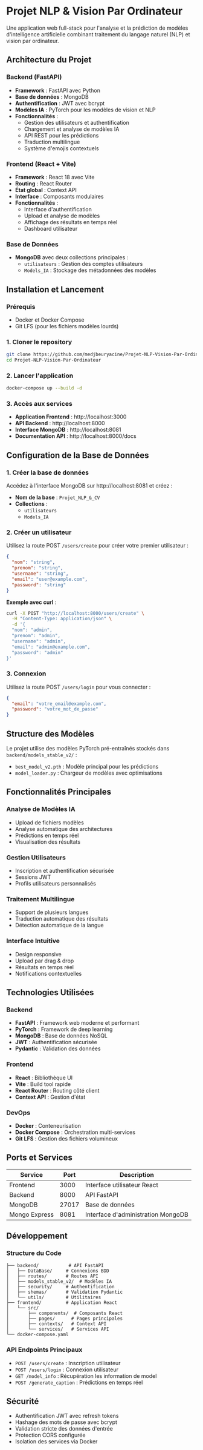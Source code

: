 # Projet NLP & Vision Par Ordinateur

Une application web full-stack pour l'analyse et la prédiction de modèles d'intelligence artificielle combinant traitement du langage naturel (NLP) et vision par ordinateur.

## Architecture du Projet

### Backend (FastAPI)
- **Framework** : FastAPI avec Python
- **Base de données** : MongoDB
- **Authentification** : JWT avec bcrypt
- **Modèles IA** : PyTorch pour les modèles de vision et NLP
- **Fonctionnalités** :
  - Gestion des utilisateurs et authentification
  - Chargement et analyse de modèles IA
  - API REST pour les prédictions
  - Traduction multilingue
  - Système d'emojis contextuels

### Frontend (React + Vite)
- **Framework** : React 18 avec Vite
- **Routing** : React Router
- **État global** : Context API
- **Interface** : Composants modulaires
- **Fonctionnalités** :
  - Interface d'authentification
  - Upload et analyse de modèles
  - Affichage des résultats en temps réel
  - Dashboard utilisateur

### Base de Données
- **MongoDB** avec deux collections principales :
  - `utilisateurs` : Gestion des comptes utilisateurs
  - `Models_IA` : Stockage des métadonnées des modèles

## Installation et Lancement

### Prérequis
- Docker et Docker Compose
- Git LFS (pour les fichiers modèles lourds)

### 1. Cloner le repository
```bash
git clone https://github.com/medjbeuryacine/Projet-NLP-Vision-Par-Ordinateur.git
cd Projet-NLP-Vision-Par-Ordinateur
```

### 2. Lancer l'application
```bash
docker-compose up --build -d
```

### 3. Accès aux services
- **Application Frontend** : http://localhost:3000
- **API Backend** : http://localhost:8000
- **Interface MongoDB** : http://localhost:8081
- **Documentation API** : http://localhost:8000/docs

## Configuration de la Base de Données

### 1. Créer la base de données
Accédez à l'interface MongoDB sur http://localhost:8081 et créez :

- **Nom de la base** : `Projet_NLP_&_CV`
- **Collections** :
  - `utilisateurs`
  - `Models_IA`

### 2. Créer un utilisateur
Utilisez la route POST `/users/create` pour créer votre premier utilisateur :

```json
{
  "nom": "string",
  "prenom": "string",
  "username": "string",
  "email": "user@example.com",
  "password": "string"
}
```

**Exemple avec curl** :
```bash
curl -X POST "http://localhost:8000/users/create" \
  -H "Content-Type: application/json" \
  -d '{
  "nom": "admin",
  "prenom": "admin",
  "username": "admin",
  "email": "admin@example.com",
  "password": "admin"
}'
```

### 3. Connexion
Utilisez la route POST `/users/login` pour vous connecter :

```json
{
  "email": "votre_email@example.com",
  "password": "votre_mot_de_passe"
}
```

## Structure des Modèles

Le projet utilise des modèles PyTorch pré-entraînés stockés dans `backend/models_stable_v2/` :
- `best_model_v2.pth` : Modèle principal pour les prédictions
- `model_loader.py` : Chargeur de modèles avec optimisations

## Fonctionnalités Principales

### Analyse de Modèles IA
- Upload de fichiers modèles
- Analyse automatique des architectures
- Prédictions en temps réel
- Visualisation des résultats

### Gestion Utilisateurs
- Inscription et authentification sécurisée
- Sessions JWT
- Profils utilisateurs personnalisés

### Traitement Multilingue
- Support de plusieurs langues
- Traduction automatique des résultats
- Détection automatique de la langue

### Interface Intuitive
- Design responsive
- Upload par drag & drop
- Résultats en temps réel
- Notifications contextuelles

## Technologies Utilisées

### Backend
- **FastAPI** : Framework web moderne et performant
- **PyTorch** : Framework de deep learning
- **MongoDB** : Base de données NoSQL
- **JWT** : Authentification sécurisée
- **Pydantic** : Validation des données

### Frontend
- **React** : Bibliothèque UI
- **Vite** : Build tool rapide
- **React Router** : Routing côté client
- **Context API** : Gestion d'état

### DevOps
- **Docker** : Conteneurisation
- **Docker Compose** : Orchestration multi-services
- **Git LFS** : Gestion des fichiers volumineux

## Ports et Services

| Service | Port | Description |
|---------|------|-------------|
| Frontend | 3000 | Interface utilisateur React |
| Backend | 8000 | API FastAPI |
| MongoDB | 27017 | Base de données |
| Mongo Express | 8081 | Interface d'administration MongoDB |

## Développement

### Structure du Code
```
├── backend/           # API FastAPI
│   ├── DataBase/     # Connexions BDD
│   ├── routes/       # Routes API
│   ├── models_stable_v2/  # Modèles IA
│   ├── security/     # Authentification
│   ├── shemas/       # Validation Pydantic
│   └── utils/        # Utilitaires
├── frontend/         # Application React
│   └── src/
│       ├── components/  # Composants React
│       ├── pages/      # Pages principales
│       ├── contexts/   # Context API
│       └── services/   # Services API
└── docker-compose.yaml
```

### API Endpoints Principaux
- `POST /users/create` : Inscription utilisateur
- `POST /users/login` : Connexion utilisateur
- `GET /model_info` : Récupération les information de model 
- `POST /generate_caption` : Prédictions en temps réel

## Sécurité

- Authentification JWT avec refresh tokens
- Hashage des mots de passe avec bcrypt
- Validation stricte des données d'entrée
- Protection CORS configurée
- Isolation des services via Docker